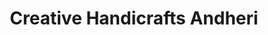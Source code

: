 ---
title: "Creative Handicrafts Andheri"
url: /mumbai/creative-handicrafts-andheri/
shop: Kleidung
---